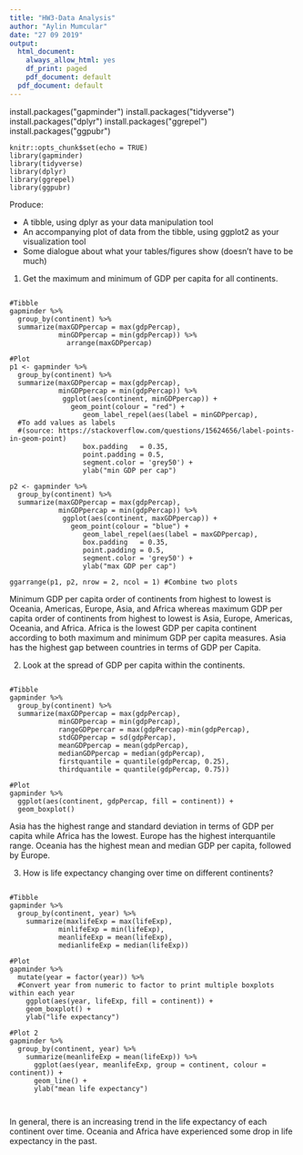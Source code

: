 ```yaml
---
title: "HW3-Data Analysis"
author: "Aylin Mumcular"
date: "27 09 2019"
output:
  html_document:
    always_allow_html: yes
    df_print: paged
    pdf_document: default
  pdf_document: default
---
```

install.packages("gapminder")
install.packages("tidyverse")
install.packages("dplyr")
install.packages("ggrepel")
install.packages("ggpubr")

```{r setup, include=FALSE}
knitr::opts_chunk$set(echo = TRUE)
library(gapminder)
library(tidyverse)
library(dplyr)
library(ggrepel)
library(ggpubr)
```


Produce:

- A tibble, using dplyr as your data manipulation tool
- An accompanying plot of data from the tibble, using ggplot2 as your visualization tool
- Some dialogue about what your tables/figures show (doesn’t have to be much)

1. Get the maximum and minimum of GDP per capita for all continents.

```{r}

#Tibble
gapminder %>% 
  group_by(continent) %>% 
  summarize(maxGDPpercap = max(gdpPercap),
            minGDPpercap = min(gdpPercap)) %>% 
              arrange(maxGDPpercap)

#Plot
p1 <- gapminder %>% 
  group_by(continent) %>% 
  summarize(maxGDPpercap = max(gdpPercap),
            minGDPpercap = min(gdpPercap)) %>% 
             ggplot(aes(continent, minGDPpercap)) +
               geom_point(colour = "red") +
                  geom_label_repel(aes(label = minGDPpercap),
  #To add values as labels 
  #(source: https://stackoverflow.com/questions/15624656/label-points-in-geom-point)
                  box.padding   = 0.35, 
                  point.padding = 0.5,
                  segment.color = 'grey50') +
                  ylab("min GDP per cap")

p2 <- gapminder %>% 
  group_by(continent) %>% 
  summarize(maxGDPpercap = max(gdpPercap),
            minGDPpercap = min(gdpPercap)) %>% 
             ggplot(aes(continent, maxGDPpercap)) +
               geom_point(colour = "blue") +
                  geom_label_repel(aes(label = maxGDPpercap), 
                  box.padding   = 0.35, 
                  point.padding = 0.5,
                  segment.color = 'grey50') +
                  ylab("max GDP per cap")

ggarrange(p1, p2, nrow = 2, ncol = 1) #Combine two plots
```

Minimum GDP per capita order of continents from highest to lowest is Oceania, Americas, Europe, Asia, and Africa whereas maximum GDP per capita order of continents from highest to lowest is Asia, Europe, Americas, Oceania, and Africa. Africa is the lowest GDP per capita continent according to both maximum and minimum GDP per capita measures. Asia has the highest gap between countries in terms of GDP per Capita. 

2. Look at the spread of GDP per capita within the continents.

```{r, fig.height=8}

#Tibble
gapminder %>% 
  group_by(continent) %>% 
  summarize(maxGDPpercap = max(gdpPercap),
            minGDPpercap = min(gdpPercap),
            rangeGDPpercar = max(gdpPercap)-min(gdpPercap),
            stdGDPpercap = sd(gdpPercap),
            meanGDPpercap = mean(gdpPercap),
            medianGDPpercap = median(gdpPercap),
            firstquantile = quantile(gdpPercap, 0.25),
            thirdquantile = quantile(gdpPercap, 0.75))
             
#Plot
gapminder %>% 
  ggplot(aes(continent, gdpPercap, fill = continent)) + 
  geom_boxplot()

```

Asia has the highest range and standard deviation in terms of GDP per capita while Africa has the lowest. Europe has the highest interquantile range. Oceania has the highest mean and median GDP per capita, followed by Europe.  

3. How is life expectancy changing over time on different continents?

```{r, fig.width=20, fig.height=10}

#Tibble
gapminder %>% 
  group_by(continent, year) %>% 
    summarize(maxlifeExp = max(lifeExp),
            minlifeExp = min(lifeExp),
            meanlifeExp = mean(lifeExp),
            medianlifeExp = median(lifeExp))

#Plot
gapminder %>% 
  mutate(year = factor(year)) %>% 
  #Convert year from numeric to factor to print multiple boxplots within each year
    ggplot(aes(year, lifeExp, fill = continent)) + 
    geom_boxplot() +
    ylab("life expectancy")

#Plot 2
gapminder %>%
  group_by(continent, year) %>% 
    summarize(meanlifeExp = mean(lifeExp)) %>% 
      ggplot(aes(year, meanlifeExp, group = continent, colour = continent)) +
      geom_line() + 
      ylab("mean life expectancy")



```

In general, there is an increasing trend in the life expectancy of each continent over time. Oceania and Africa have experienced some drop in life expectancy in the past. 